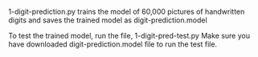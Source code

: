 1-digit-prediction.py trains the model of 60,000 pictures of handwritten digits and saves the trained model as digit-prediction.model

To test the trained model, run the file, 1-digit-pred-test.py
Make sure you have downloaded digit-prediction.model file to run the test file.
